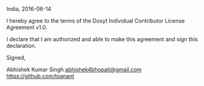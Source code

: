 India, 2016-06-14

I hereby agree to the terms of the Dosyt Individual Contributor License Agreement v1.0.

I declare that I am authorized and able to make this agreement and sign this declaration.

Signed,

Abhishek Kumar Singh abhishek4bhopati@gmail.com https://github.com/toanant
